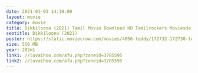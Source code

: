 ```yaml
---
date: 2021-01-03 14:19:09
layout: movie
category: movie
title: Dikkiloona (2021) Tamil Movie Download HD Tamilrockers Moviesda
seotitle: Dikkiloona (2021)
poster: https://static.moviecrow.com/movies/4056-teddy/172732-172730-teddy%20po-px144.jpg
size: 550 MB
year: 202m1
link1: //luvaihoo.com/afu.php?zoneid=3785595
link2: //luvaihoo.com/afu.php?zoneid=3785595
---
```

